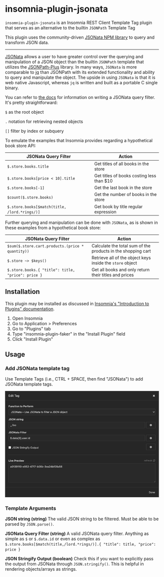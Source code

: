 # insomnia-plugin-jsonata

`insomnia-plugin-jsonata` is an Insomnia REST Client Template Tag plugin that serves as an alternative to the builtin `JSONPath` Template Tag

This plugin uses the community-driven [JSONata NPM library](https://www.npmjs.com/package/jsonata) to query and transform JSON data.

---

[JSONata](http://jsonata.org/) allows a user to have greater control over the querying and manipulation of a JSON object than the builtin `JSONPath` template that utilizes the [JSONPath-Plus](https://github.com/JSONPath-Plus/JSONPath) library. In many ways, `JSONata` is more comparable to [jq](https://stedolan.github.io/jq/) than JSONPath with its extended functionality and ability to query and manipulate the object. The upside in using `JSONata` is that it is web native Javascript, whereas `jq` is written and built as a portable C single binary.

You can refer to [the docs](http://docs.jsonata.org/overview.html) for information on writing a JSONata query filter. It's pretty straightforward:

`$` as the root object

`.` notation for retrieving nested objects

`[]` filter by index or subquery

To emulate the examples that Insomnia provides regarding a hypothetical book store API:

| JSONata Query Filter | Action |
|----------------------|--------|
| `$.store.books.title`  | Get titles of all books in the store |
| `$.store.books[price < 10].title` | Get titles of books costing less than $10 |
| `$.store.books[-1]`   | Get the last book in the store |
| `$count($.store.books)` | Get the number of books in the store
| `$.store.books[$match(title, /lord.*rings/)]` | Get book by title regular expression

Further querying and manipulation can be done with `JSONata`, as is shown in these examples from a hypothetical book store:

| JSONata Query Filter | Action |
|----------------------|--------|
| `$sum($.store.cart.products.(price * quantity))` | Calculate the total sum of the products in the shopping cart |
| `$.store ~> $keys()` | Retrieve all of the object keys inside the `store` object
| `$.store.books.{ "title": title, "price": price }` | Get all books and only return their titles and prices

## Installation

This plugin may be installed as discussed in [Insomnia's "Introduction to Plugins" documentation](https://docs.insomnia.rest/insomnia/introduction-to-plugins#add-a-plugin).

1. Open Insomnia
2. Go to Application > Preferences
3. Go to "Plugins" tab
4. Type "insomnia-plugin-faker" in the "Install Plugin" field
5. Click "Install Plugin"

## Usage

### Add JSONata template tag

Use Template Tags (i.e., CTRL + SPACE, then find "JSONata") to add JSONata template tags.

![Screenshot](https://raw.githubusercontent.com/bbbco/insomnia-plugin-jsonata/master/jsonata_template_tag_edit.png)

### Template Arguments

**JSON string (string)**
The valid JSON string to be filtered. Must be able to be parsed by `JSON.parse()`.

**JSONata Query Filter (string)**
A valid JSONata query filter.
Anything as simple as `$` or `$.data.id` or even as complex as `$.store.books[$match(title,/lord.*rings/)].{ "title": title, "price": price }`

**JSON Stringify Output (boolean)**
Check this if you want to explicitly pass the output from JSONata through `JSON.stringify()`. This is helpful in rendering objects/arrays as strings.
